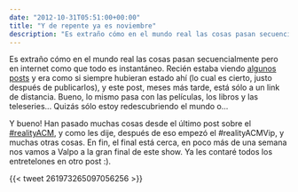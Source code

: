 ```yaml
---
date: "2012-10-31T05:51:00+00:00"
title: "Y de repente ya es noviembre"
description: "Es extraño cómo en el mundo real las cosas pasan secuencialmente"
---
```


Es extraño cómo en el mundo real las cosas pasan secuencialmente pero en internet como que todo es instantáneo. Recién estaba viendo [algunos](http://mdqv.cl/post/27802755054/dia-1-realityacm) [posts](http://mdqv.cl/post/28766696921/dia-15-el-regreso) y era como si siempre hubieran estado ahí (lo cual es cierto, justo después de publicarlos), y este post, meses más tarde, está sólo a un link de distancia. Bueno, lo mismo pasa con las películas, los libros y las teleseries... Quizás sólo estoy redescubriendo el mundo o...

Y bueno! Han pasado muchas cosas desde el último post sobre el [#realityACM](https://twitter.com/search?q=realityACM), y como les dije, después de eso empezó el #realityACMVip, y muchas otras cosas. En fin, el final está cerca, en poco más de una semana nos vamos a Valpo a la gran final de este show. Ya les contaré todos los entretelones en otro post :).

{{< tweet 261973265097056256 >}}